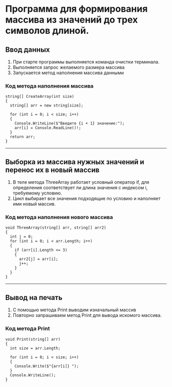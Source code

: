 # Программа для формирования массива из значений до трех символов длиной.

## Ввод данных
1. При старте программы выполняется команда очистки терминала.
2. Выполняется запрос желаемого размера массива
3. Запускается метод наполнения массива данными

### Код метода наполнения массива
```
string[] CreateArray(int size)
{
  string[] arr = new string[size];

  for (int i = 0; i < size; i++)
  {
    Console.WriteLine($"Введите {i + 1} значение:");
    arr[i] = Console.ReadLine()!;
  }
  return arr;
}
```

---

## Выборка из массива нужных значений и перенос их в новый массив

1. В теле метода ThreeArray работает условный оператор if, для определения соответствует ли длина значения с индексом i, требуемому условию.
2. Цикл выбирает все значения подходящие по условию и наполняет ими новый массив.

### Код метода наполнения нового массива

```
void ThreeArray(string[] arr, string[] arr2)
{
  int j = 0;
  for (int i = 0; i < arr.Length; i++)
  {
    if (arr[i].Length <= 3)
    {
      arr2[j] = arr[i];
      j++;
    }
  }
}
```

---

## Вывод на печать

1. С помощью метода Print выводим изначальный массив
2. Повторно запрашиваем метод Print для вывода искомого массива.

### Код метода Print

```
void Print(string[] arr)
{
  int size = arr.Length;

  for (int i = 0; i < size; i++)
  {
    Console.Write($"{arr[i]} ");
  }
  Console.WriteLine();
}
```